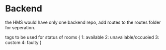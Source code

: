 # Backend
the HMS would have only one backend repo, add routes to the routes folder for seperation.

tags to be used for status of rooms
{
    1: available
    2: unavailable/occuoied
    3: custom
    4: faulty
}